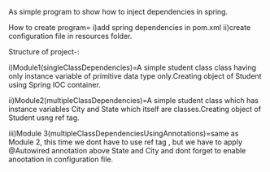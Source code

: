 As simple program to show how to inject dependencies in spring.

How to create program=
i)add spring dependencies in pom.xml
ii)create configuration file in resources folder.

Structure of project-:

i)Module1(singleClassDependencies)=A simple student class class having only instance variable of primitive data type only.Creating object of Student using Spring IOC container.

ii)Module2(multipleClassDependencies)=A simple student class which has instance variables City and State which itself are classes.Creating object of Student usng ref tag.

iii)Module 3(multipleClassDependenciesUsingAnnotations)=same as Module 2, this time we dont have to use ref tag , but we have to apply @Autowired annotation above State and City and dont forget to enable anootation in configuration file.


